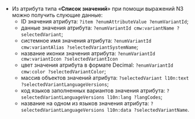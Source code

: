 - Из атрибута типа «**Список значений**» при помощи выражений N3 можно получить слующие данные:
    - ID значения атрибута: `?item ?enumAttributeValue ?enumVariantId`;
    - данные значения атрибута: `?enumVariantId cmw:variantName ?selectedVariant`;
    - системное имя значения атрибута: `?enumVariantId cmw:variantAlias ?selectedVariantSystemName`;
    - название иконки значения атрибута: `?enumVariantId cmw:variantIcon ?selectedVariantIcon`
    - цвет значения атрибута в формате Decimal: `?enumVariantId cmw:color ?selectedVariantColor`;
    - массив объектов значений атрибута: `?selectedVariant l10n:text ?selectedVariantLanguageVersions`;
    - код языков заполненных вариантов значения атрибута: `?selectedVariantLanguageVersions l10n:lang ?langCodes`;
    - название на одном из языков значения атрибута: `?selectedVariantLanguageVersions l10n:data ?selectedVariantName`.